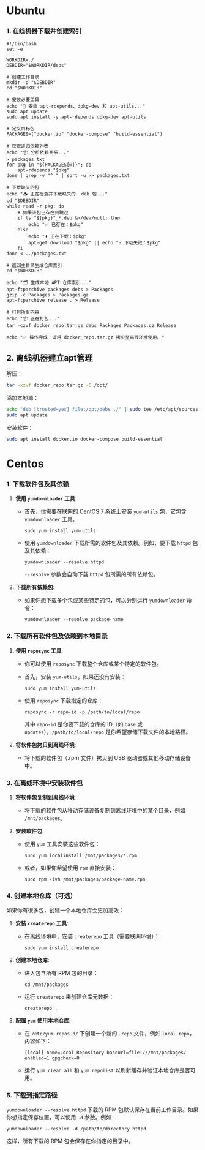 # Ubuntu

### 1. 在线机器下载并创建索引

```
#!/bin/bash
set -e

WORKDIR=./
DEBDIR="$WORKDIR/debs"

# 创建工作目录
mkdir -p "$DEBDIR"
cd "$WORKDIR"

# 安装必要工具
echo "🔧 安装 apt-rdepends、dpkg-dev 和 apt-utils..."
sudo apt update
sudo apt install -y apt-rdepends dpkg-dev apt-utils

# 定义目标包
PACKAGES=("docker.io" "docker-compose" "build-essential")

# 获取递归依赖列表
echo "📦 分析依赖关系..."
> packages.txt
for pkg in "${PACKAGES[@]}"; do
    apt-rdepends "$pkg"
done | grep -v "^ " | sort -u >> packages.txt

# 下载缺失的包
echo "📥 正在检查并下载缺失的 .deb 包..."
cd "$DEBDIR"
while read -r pkg; do
    # 如果该包已存在则跳过
    if ls "${pkg}"_*.deb &>/dev/null; then
        echo "✅ 已存在：$pkg"
    else
        echo "⬇️ 正在下载：$pkg"
        apt-get download "$pkg" || echo "⚠️ 下载失败：$pkg"
    fi
done < ../packages.txt

# 返回主目录生成仓库索引
cd "$WORKDIR"

echo "🗂️ 生成本地 APT 仓库索引..."
apt-ftparchive packages debs > Packages
gzip -c Packages > Packages.gz
apt-ftparchive release . > Release

# 打包所有内容
echo "📦 正在打包..."
tar -czvf docker_repo.tar.gz debs Packages Packages.gz Release

echo "✅ 操作完成！请将 docker_repo.tar.gz 拷贝至离线环境使用。"
```


## 2. 离线机器建立apt管理

解压：
```bash
tar -xzvf docker_repo.tar.gz -C /opt/
```
添加本地源：
```bash
echo "deb [trusted=yes] file:/opt/debs ./" | sudo tee /etc/apt/sources.list.d/offline-docker.list
sudo apt update
```

安装软件：
```bash
sudo apt install docker.io docker-compose build-essential
```

# Centos

### 1. **下载软件包及其依赖**

1. **使用 `yumdownloader` 工具**:
    
    - 首先，你需要在联网的 CentOS 7 系统上安装 `yum-utils` 包，它包含 `yumdownloader` 工具。
        
        `sudo yum install yum-utils`
        
    - 使用 `yumdownloader` 下载所需的软件包及其依赖。例如，要下载 `httpd` 包及其依赖：
        
        `yumdownloader --resolve httpd`
        
        `--resolve` 参数会自动下载 `httpd` 包所需的所有依赖包。
2. **下载所有依赖包**:
    
    - 如果你想下载多个包或某些特定的包，可以分别运行 `yumdownloader` 命令：
        
        `yumdownloader --resolve package-name`
        

### 2. **下载所有软件包及依赖到本地目录**

1. **使用 `reposync` 工具**:
    
    - 你可以使用 `reposync` 下载整个仓库或某个特定的软件包。
    - 首先，安装 `yum-utils`，如果还没有安装：
        
        `sudo yum install yum-utils`
        
    - 使用 `reposync` 下载指定的仓库：
        
        `reposync -r repo-id -p /path/to/local/repo`
        
        其中 `repo-id` 是你要下载的仓库的 ID（如 `base` 或 `updates`），`/path/to/local/repo` 是你希望存储下载文件的本地路径。
2. **将软件包拷贝到离线环境**:
    
    - 将下载的软件包（.rpm 文件）拷贝到 USB 驱动器或其他移动存储设备中。

### 3. **在离线环境中安装软件包**

1. **将软件包复制到离线环境**:
    
    - 将下载的软件包从移动存储设备复制到离线环境中的某个目录，例如 `/mnt/packages`。
2. **安装软件包**:
    
    - 使用 `yum` 工具安装这些软件包：
        
        `sudo yum localinstall /mnt/packages/*.rpm`
        
    - 或者，如果你希望使用 `rpm` 直接安装：
        
        `sudo rpm -ivh /mnt/packages/package-name.rpm`
        

### 4. **创建本地仓库（可选）**

如果你有很多包，创建一个本地仓库会更加高效：

1. **安装 `createrepo` 工具**:
    
    - 在离线环境中，安装 `createrepo` 工具（需要联网环境）：
        
        `sudo yum install createrepo`
        
2. **创建本地仓库**:
    
    - 进入包含所有 RPM 包的目录：
        
        `cd /mnt/packages`
        
    - 运行 `createrepo` 来创建仓库元数据：
        
        `createrepo .`
        
3. **配置 `yum` 使用本地仓库**:
    
    - 在 `/etc/yum.repos.d/` 下创建一个新的 `.repo` 文件，例如 `local.repo`，内容如下：
        
        `[local] name=Local Repository baseurl=file:///mnt/packages/ enabled=1 gpgcheck=0`
        
    - 运行 `yum clean all` 和 `yum repolist` 以刷新缓存并验证本地仓库是否可用。

### 5. 下载到指定路径
`yumdownloader --resolve httpd` 下载的 RPM 包默认保存在当前工作目录。如果你想指定保存位置，可以使用 `-d` 参数。例如：

`yumdownloader --resolve -d /path/to/directory httpd`

这样，所有下载的 RPM 包会保存在你指定的目录中。

